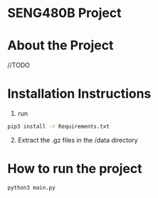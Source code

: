 # SENG480B Project

# About the Project 
//TODO

# Installation Instructions
1. run 
```bash
pip3 install -r Requirements.txt
```

2. Extract the .gz files in the /data directory 

# How to run the project
```bash
python3 main.py
```